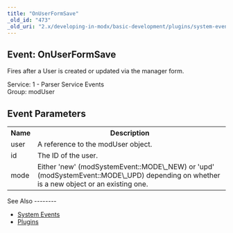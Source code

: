 ```yaml
---
title: "OnUserFormSave"
_old_id: "473"
_old_uri: "2.x/developing-in-modx/basic-development/plugins/system-events/onuserformsave"
---
```


Event: OnUserFormSave
---------------------

Fires after a User is created or updated via the manager form.

Service: 1 - Parser Service Events   
Group: modUser

Event Parameters
----------------

<table><tbody><tr><th>Name</th><th>Description</th></tr><tr><td>user</td><td>A reference to the modUser object.</td></tr><tr><td>id</td><td>The ID of the user.</td></tr><tr><td>mode</td><td>Either 'new' (modSystemEvent::MODE\_NEW) or 'upd' (modSystemEvent::MODE\_UPD) depending on whether is a new object or an existing one.</td></tr></tbody></table>See Also
--------

- [System Events](/revolution/2.x/developing-in-modx/basic-development/plugins/system-events "System Events")
- [Plugins](/revolution/2.x/developing-in-modx/basic-development/plugins "Plugins")